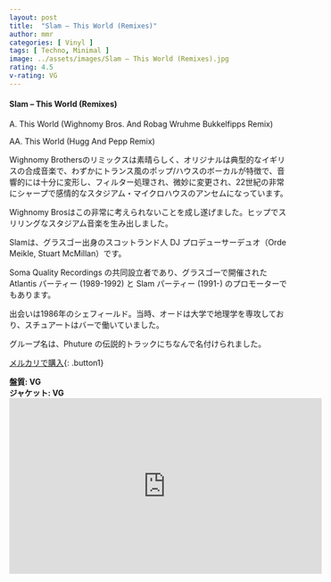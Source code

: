 ```yaml
---
layout: post
title:  "Slam – This World (Remixes)"
author: mmr
categories: [ Vinyl ]
tags: [ Techno, Minimal ]
image: ../assets/images/Slam – This World (Remixes).jpg
rating: 4.5
v-rating: VG
---
```


#### Slam – This World (Remixes)

A. This World (Wighnomy Bros. And Robag Wruhme Bukkelfipps Remix)

AA. This World (Hugg And Pepp Remix)

Wighnomy Brothersのリミックスは素晴らしく、オリジナルは典型的なイギリスの合成音楽で、わずかにトランス風のポップ/ハウスのボーカルが特徴で、音響的には十分に変形し、フィルター処理され、微妙に変更され、22世紀の非常にシャープで感情的なスタジアム・マイクロハウスのアンセムになっています。

Wighnomy Brosはこの非常に考えられないことを成し遂げました。ヒップでスリリングなスタジアム音楽を生み出しました。

Slamは、グラスゴー出身のスコットランド人 DJ プロデューサーデュオ（Orde Meikle, Stuart McMillan）です。

Soma Quality Recordings の共同設立者であり、グラスゴーで開催された Atlantis パーティー (1989-1992) と Slam パーティー (1991-) のプロモーターでもあります。

出会いは1986年のシェフィールド。当時、オードは大学で地理学を専攻しており、スチュアートはバーで働いていました。

グループ名は、Phuture の伝説的トラックにちなんで名付けられました。


[メルカリで購入](https://jp.mercari.com/item/m15078341618?afid=6142608987){: .button1}

<div class="mt-4 mb-4 d-flex align-items-center">
<strong class="mr-1">盤質: VG</strong>
</div>
<div class="mt-4 mb-4 d-flex align-items-center">
<strong class="mr-1">ジャケット: VG</strong>
</div>

<iframe width="560" height="315" src="https://www.youtube.com/embed/Q3m_lcEyJSY?si=eYJDdOpETL9_SqvM" title="YouTube video player" frameborder="0" allow="accelerometer; autoplay; clipboard-write; encrypted-media; gyroscope; picture-in-picture; web-share" referrerpolicy="strict-origin-when-cross-origin" allowfullscreen></iframe>
